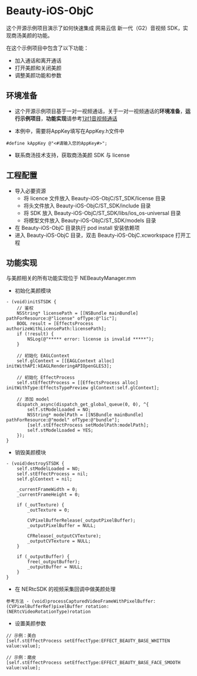 # Beauty-iOS-ObjC

这个开源示例项目演示了如何快速集成 网易云信 新一代（G2）音视频 SDK，实现商汤美颜的功能。

在这个示例项目中包含了以下功能：

- 加入通话和离开通话
- 打开美颜和关闭美颜
- 调整美颜功能和参数

## 环境准备

- 这个开源示例项目基于一对一视频通话，关于一对一视频通话的**环境准备**，**运行示例项目**，**功能实现**请参考[1对1音视频通话](https://github.com/netease-im/Basic-Video-Call/blob/master/One-to-One-Video/NERtcSample-1to1-iOS-Objective-C/README.md)

- 本例中，需要将AppKey填写在AppKey.h文件中

```
#define kAppKey @"<#请输入您的AppKey#>";
```

- 联系商汤技术支持，获取商汤美颜 SDK 与 license

## 工程配置
- 导入必要资源
	- 将 licence 文件放入 Beauty-iOS-ObjC/ST_SDK/license 目录
	- 将头文件放入 Beauty-iOS-ObjC/ST_SDK/include 目录
	- 将 SDK 放入 Beauty-iOS-ObjC/ST_SDK/libs/ios\_os-universal 目录
	- 将模型文件放入 Beauty-iOS-ObjC/ST_SDK/models 目录
- 在 Beauty-iOS-ObjC 目录执行 pod install 安装依赖项
- 进入 Beauty-iOS-ObjC 目录，双击 Beauty-iOS-ObjC.xcworkspace 打开工程

## 功能实现

与美颜相关的所有功能实现位于 NEBeautyManager.mm

- 初始化美颜模块

```
- (void)initSTSDK {
    // 鉴权
    NSString* licensePath = [[NSBundle mainBundle] pathForResource:@"license" ofType:@"lic"];
    BOOL result = [EffectsProcess authorizeWithLicensePath:licensePath];
    if (!result) {
        NSLog(@"***** error: license is invalid *****");
    }
    
    // 初始化 EAGLContext
    self.glContext = [[EAGLContext alloc] initWithAPI:kEAGLRenderingAPIOpenGLES3];
    
    // 初始化 EffectProcess
    self.stEffectProcess = [[EffectsProcess alloc] initWithType:EffectsTypePreview glContext:self.glContext];
    
    // 添加 model
    dispatch_async(dispatch_get_global_queue(0, 0), ^{
        self.stModelLoaded = NO;
        NSString* modelPath = [[NSBundle mainBundle] pathForResource:@"model" ofType:@"bundle"];
        [self.stEffectProcess setModelPath:modelPath];
        self.stModelLoaded = YES;
    });
}
```

- 销毁美颜模块

```
- (void)destroySTSDK {
    self.stModelLoaded = NO;
    self.stEffectProcess = nil;
    self.glContext = nil;
    
    _currentFrameWidth = 0;
    _currentFrameHeight = 0;
    
    if (_outTexture) {
        _outTexture = 0;
        
        CVPixelBufferRelease(_outputPixelBuffer);
        _outputPixelBuffer = NULL;
        
        CFRelease(_outputCVTexture);
        _outputCVTexture = NULL;
    }
    
    if (_outputBuffer) {
        free(_outputBuffer);
        _outputBuffer = NULL;
    }
}
```

- 在 NERtcSDK 的视频采集回调中做美颜处理

```
参考方法 - (void)processCapturedVideoFrameWithPixelBuffer:(CVPixelBufferRef)pixelBuffer rotation:(NERtcVideoRotationType)rotation
```

- 设置美颜参数

```
// 示例：美白
[self.stEffectProcess setEffectType:EFFECT_BEAUTY_BASE_WHITTEN value:value];

// 示例：磨皮
[self.stEffectProcess setEffectType:EFFECT_BEAUTY_BASE_FACE_SMOOTH value:value];
```